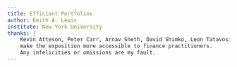 ```yaml
---
title: Efficient Portfolios
author: Keith A. Lewis
institute: New York University
thanks: |
	Kevin Atteson, Peter Carr, Arnav Sheth, David Shimko, Leon Tatavosian, and Ed Weinberger gave insightful feedback to
	make the exposition more accessible to finance practitioners.
	Any infelicities or omissions are my fault.
---
```


